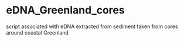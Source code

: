 # eDNA_Greenland_cores
script associated with eDNA extracted from sediment taken from cores around coastal Greenland
